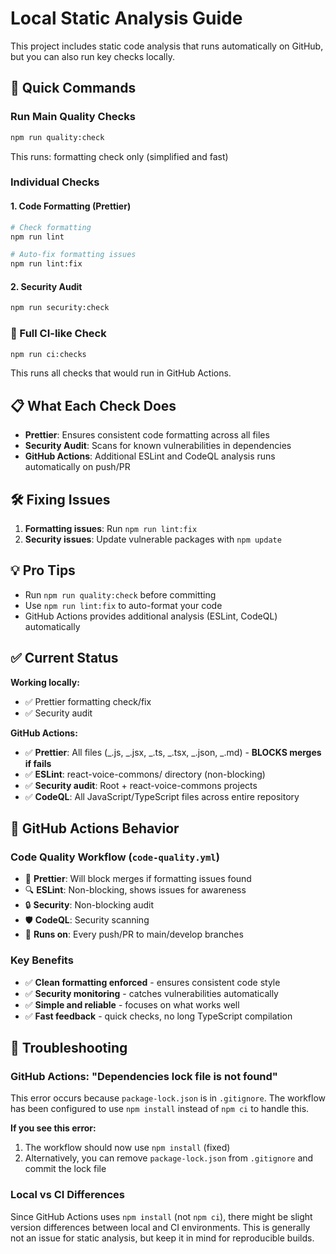 # Local Static Analysis Guide

This project includes static code analysis that runs automatically on GitHub, but you can also run key checks locally.

## 🚀 Quick Commands

### Run Main Quality Checks

```bash
npm run quality:check
```

This runs: formatting check only (simplified and fast)

### Individual Checks

#### 1. Code Formatting (Prettier)

```bash
# Check formatting
npm run lint

# Auto-fix formatting issues
npm run lint:fix
```

#### 2. Security Audit

```bash
npm run security:check
```

### 🔧 Full CI-like Check

```bash
npm run ci:checks
```

This runs all checks that would run in GitHub Actions.

## 📋 What Each Check Does

- **Prettier**: Ensures consistent code formatting across all files
- **Security Audit**: Scans for known vulnerabilities in dependencies
- **GitHub Actions**: Additional ESLint and CodeQL analysis runs automatically on push/PR

## 🛠️ Fixing Issues

1. **Formatting issues**: Run `npm run lint:fix`
2. **Security issues**: Update vulnerable packages with `npm update`

## 💡 Pro Tips

- Run `npm run quality:check` before committing
- Use `npm run lint:fix` to auto-format your code
- GitHub Actions provides additional analysis (ESLint, CodeQL) automatically

## ✅ Current Status

**Working locally:**

- ✅ Prettier formatting check/fix
- ✅ Security audit

**GitHub Actions:**

- ✅ **Prettier**: All files (_.js, _.jsx, _.ts, _.tsx, _.json, _.md) - **BLOCKS merges if fails**
- ✅ **ESLint**: react-voice-commons/ directory (non-blocking)
- ✅ **Security audit**: Root + react-voice-commons projects
- ✅ **CodeQL**: All JavaScript/TypeScript files across entire repository

## 🚦 GitHub Actions Behavior

### Code Quality Workflow (`code-quality.yml`)

- 🎨 **Prettier**: Will block merges if formatting issues found
- 🔍 **ESLint**: Non-blocking, shows issues for awareness
- 🔒 **Security**: Non-blocking audit
- 🛡️ **CodeQL**: Security scanning
- 🔄 **Runs on**: Every push/PR to main/develop branches

### Key Benefits

- ✅ **Clean formatting enforced** - ensures consistent code style
- ✅ **Security monitoring** - catches vulnerabilities automatically
- ✅ **Simple and reliable** - focuses on what works well
- ✅ **Fast feedback** - quick checks, no long TypeScript compilation

## 🔧 Troubleshooting

### GitHub Actions: "Dependencies lock file is not found"

This error occurs because `package-lock.json` is in `.gitignore`. The workflow has been configured to use `npm install` instead of `npm ci` to handle this.

**If you see this error:**

1. The workflow should now use `npm install` (fixed)
2. Alternatively, you can remove `package-lock.json` from `.gitignore` and commit the lock file

### Local vs CI Differences

Since GitHub Actions uses `npm install` (not `npm ci`), there might be slight version differences between local and CI environments. This is generally not an issue for static analysis, but keep it in mind for reproducible builds.
